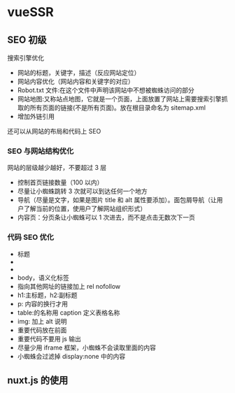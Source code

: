 # vueSSR

## SEO 初级

搜索引擎优化

-   网站的标题，关键字，描述（反应网站定位）
-   网站内容优化（网站内容和关键字的对应）
-   Robot.txt 文件:在这个文件中声明该网站中不想被蜘蛛访问的部分
-   网站地图:又称站点地图，它就是一个页面，上面放置了网站上需要搜索引擎抓取的所有页面的链接(不是所有页面)。放在根目录命名为 sitemap.xml
-   增加外链引用

还可以从网站的布局和代码上 SEO

### SEO 与网站结构优化

网站的层级越少越好，不要超过 3 层

-   控制首页链接数量（100 以内）
-   尽量让小蜘蛛跳转 3 次就可以到达任何一个地方
-   导航（尽量是文字，如果是图片 title 和 alt 属性要添加）。面包屑导航（让用户了解当前的位置，使用户了解网站组织形式）
-   内容页：分页条让小蜘蛛可以 1 次进去，而不是点击无数次下一页

### 代码 SEO 优化

-   <title></title>标题
-   <meta name="keywords" content="关键词"/>
-   <meta name="description" content="网页描述" />
-   body，语义化标签
-   <a title="加上说明" rel="nofollow"> 指向其他网址的链接加上 rel nofollow
-   h1:主标题，h2:副标题
-   p: 内容的换行才用<br>
-   table:的名称用 caption 定义表格名称
-   img: 加上 alt 说明
-   重要代码放在前面
-   重要代码不要用 js 输出
-   尽量少用 iframe 框架，小蜘蛛不会读取里面的内容
-   小蜘蛛会过滤掉 display:none 中的内容

## nuxt.js 的使用
